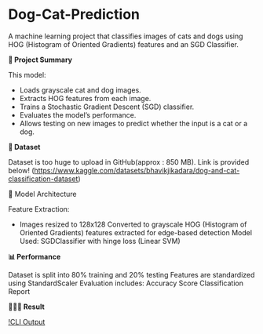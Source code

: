 # Dog-Cat-Prediction

A machine learning project that classifies images of cats and dogs using HOG (Histogram of Oriented Gradients) features and an SGD Classifier.

**📌 Project Summary**

This model:

- Loads grayscale cat and dog images.
- Extracts HOG features from each image.
- Trains a Stochastic Gradient Descent (SGD) classifier.
- Evaluates the model’s performance.
- Allows testing on new images to predict whether the input is a cat or a dog.

  
**📁 Dataset**

Dataset is too huge to upload in GitHub(approx : 850 MB). Link is provided below! (https://www.kaggle.com/datasets/bhavikjikadara/dog-and-cat-classification-dataset)

🧠 Model Architecture

Feature Extraction:

- Images resized to 128x128
Converted to grayscale
HOG (Histogram of Oriented Gradients) features extracted for edge-based detection
Model Used:
SGDClassifier with hinge loss (Linear SVM)

**📊 Performance**

Dataset is split into 80% training and 20% testing
Features are standardized using StandardScaler
Evaluation includes:
Accuracy Score
Classification Report

**👨🏻‍💻 Result**

[!CLI Output](https://github.com/SURESHYASHAS1810/Dog-Cat-Prediction-/blob/main/dogcatop.png)
